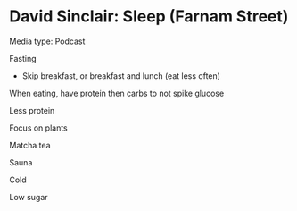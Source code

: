 # David Sinclair: Sleep (Farnam Street)

Media type: Podcast

Fasting

- Skip breakfast, or breakfast and lunch (eat less often)

When eating, have protein then carbs to not spike glucose

Less protein

Focus on plants

Matcha tea

Sauna

Cold

Low sugar